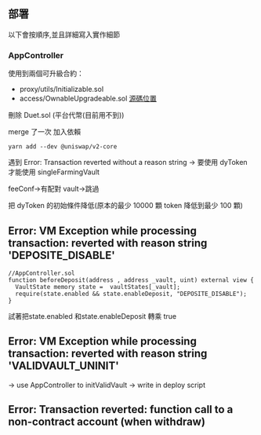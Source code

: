 ## 部署
以下會按順序,並且詳細寫入實作細節
### AppController
使用到兩個可升級合約：
- proxy/utils/Initializable.sol
- access/OwnableUpgradeable.sol
[源碼位置](https://github.com/OpenZeppelin/openzeppelin-contracts-upgradeable)

刪除 Duet.sol (平台代幣(目前用不到))


merge 了一次
加入依賴
```
yarn add --dev @uniswap/v2-core
```


遇到
Error: Transaction reverted without a reason string
-> 要使用 dyToken 才能使用 singleFarmingVault

feeConf->有配對 vault->跳過

把 dyToken 的初始條件降低(原本的最少 10000 顆 token 降低到最少 100 顆)

## Error: VM Exception while processing transaction: reverted with reason string 'DEPOSITE_DISABLE'
```
//AppController.sol
function beforeDeposit(address , address _vault, uint) external view {
  VaultState memory state =  vaultStates[_vault];
  require(state.enabled && state.enableDeposit, "DEPOSITE_DISABLE");
}
```
試著把state.enabled 和state.enableDeposit 轉乘 true

## Error: VM Exception while processing transaction: reverted with reason string 'VALIDVAULT_UNINIT'
-> use AppController to initValidVault
-> write in deploy script

## Error: Transaction reverted: function call to a non-contract account (when withdraw)